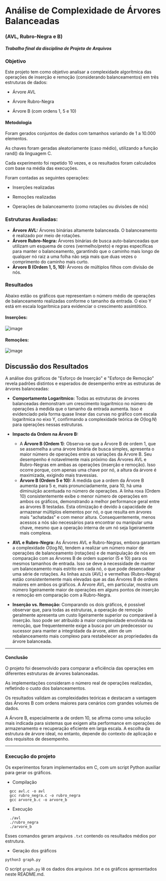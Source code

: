 # Análise de Complexidade de Árvores Balanceadas 
### (AVL, Rubro-Negra e B)
#### _Trabalho final da disciplina de Projeto de Arquivos_
### Objetivo
Este projeto tem como objetivo analisar a complexidade algorítmica das operações de inserção e remoção (considerando balanceamentos) em três estruturas de dados:

* Árvore AVL

* Árvore Rubro-Negra

* Árvore B (com ordens 1, 5 e 10)

#### Metodologia
Foram gerados conjuntos de dados com tamanhos variando de 1 a 10.000 elementos.

As chaves foram geradas aleatoriamente (caso médio), utilizando a função rand() da linguagem C.

Cada experimento foi repetido 10 vezes, e os resultados foram calculados com base na média das execuções.

Foram contadas as seguintes operações:

* Inserções realizadas

* Remoções realizadas

* Operações de balanceamento (como rotações ou divisões de nós)

### Estruturas Avaliadas:
* **Árvore AVL:** Árvores binárias altamente balanceada. O balanceamento é realizado por meio de rotações.
* **Árvore Rubro-Negra:** Árvores binárias de busca auto-balanceadas que utilizam um esquema de cores (vermelho/preto) e regras específicas para manter o balanceamento, garantindo que o caminho mais longo de qualquer nó raiz a uma folha não seja mais que duas vezes o comprimento do caminho mais curto.
* **Árvore B (Ordem 1, 5, 10):** Árvores de múltiplos filhos com divisão de nós.

### Resultados
Abaixo estão os gráficos que representam o número médio de operações de balanceamento realizadas conforme o tamanho da entrada. O eixo Y está em escala logarítmica para evidenciar o crescimento assintótico.
#### Inserções: 
![image](https://github.com/user-attachments/assets/bb518761-9d64-4fb8-a638-5a584f654d17)



#### Remoções:
![image](https://github.com/user-attachments/assets/179de2cd-74ca-4835-a847-081dcdaa5362)




## Discussão dos Resultados
A análise dos gráficos de "Esforço de Inserção" e "Esforço de Remoção" revela padrões distintos e esperados de desempenho entre as estruturas de árvores balanceadas:

* **Comportamento Logarítmico:** Todas as estruturas de árvores balanceadas demonstram um crescimento logarítmico no número de operações à medida que o tamanho da entrada aumenta. Isso é evidenciado pela forma quase linear das curvas no gráfico com escala logarítmica no eixo Y, confirmando a complexidade teórica de $O(\log N)$ para operações nessas estruturas.

* **Impacto da Ordem na Árvore B:**
    * A **Árvore B (Ordem 1)**: Observa-se que a Árvore B de ordem 1, que se assemelha a uma árvore binária de busca simples, apresenta o maior número de operações entre as variações da Árvore B. Seu desempenho é notavelmente mais próximo das Árvores AVL e Rubro-Negras em ambas as operações (inserção e remoção). Isso ocorre porque, com apenas uma chave por nó, a altura da árvore é maximizada, exigindo mais travessias.
    * **Árvore B (Ordem 5 e 10):** À medida que a ordem da Árvore B aumenta para 5 e, mais pronunciadamente, para 10, há uma diminuição acentuada no número de operações. A linha roxa (Ordem 10) consistentemente exibe o menor número de operações em ambos os gráficos, demonstrando a melhor performance geral entre as árvores B testadas. Esta otimização é devido à capacidade de armazenar múltiplos elementos por nó, o que resulta em árvores mais "achatadas" e com menor altura. Consequentemente, menos acessos a nós são necessários para encontrar ou manipular uma chave, mesmo que a operação interna de um nó seja ligeiramente mais complexa.

* **AVL e Rubro-Negra:**
    As Árvores AVL e Rubro-Negras, embora garantam a complexidade $O(\log N)$, tendem a realizar um número maior de operações de balanceamento (rotações) e de manipulação de nós em comparação com as Árvores B de ordem superior (5 e 10) para os mesmos tamanhos de entrada. Isso se deve à necessidade de manter um balanceamento mais estrito em cada nó, o que pode desencadear uma série de rotações. As linhas azuis (AVL) e vermelhas (Rubro-Negra) estão consistentemente mais elevadas que as das Árvores B de ordens maiores em ambos os gráficos. A Árvore AVL, em particular, mostra um número ligeiramente maior de operações em alguns pontos de inserção e remoção em comparação com a Rubro-Negra.

* **Inserção vs. Remoção:**
    Comparando os dois gráficos, é possível observar que, para todas as estruturas, a operação de remoção geralmente apresenta um custo ligeiramente superior ou comparável à inserção. Isso pode ser atribuído à maior complexidade envolvida na remoção, que frequentemente exige a busca por um predecessor ou sucessor para manter a integridade da árvore, além de um rebalanceamento mais complexo para restabelecer as propriedades da árvore balanceada.

---

#### Conclusão
O projeto foi desenvolvido para comparar a eficiência das operações em diferentes estruturas de árvores balanceadas.

As implementações consideram o número real de operações realizadas, refletindo o custo dos balanceamentos.

Os resultados validam as complexidades teóricas e destacam a vantagem das Árvores B com ordens maiores para cenários com grandes volumes de dados. 

A Árvore B, especialmente a de ordem 10, se afirma como uma solução mais indicada para sistemas que exigem alta performance em operações de armazenamento e recuperação eficiente em larga escala. A escolha da estrutura de árvore ideal, no entanto, depende do contexto de aplicação e dos requisitos de desempenho.

---

### Execução do projeto
Os experimentos foram implementados em C, com um script Python auxiliar para gerar os gráficos.

* Compilação
```
  gcc avl.c -o avl
  gcc rubro_negra.c -o rubro_negra
  gcc arvore_b.c -o arvore_b
```

* Execução
``` 
  ./avl
  ./rubro_negra
  ./arvore_b
``` 
Esses comandos geram arquivos `.txt` contendo os resultados médios por estrutura.

* Geração dos gráficos
```
python3 graph.py
```
O script `graph.py` lê os dados dos arquivos .txt e os gráficos apresentados neste README.md.
